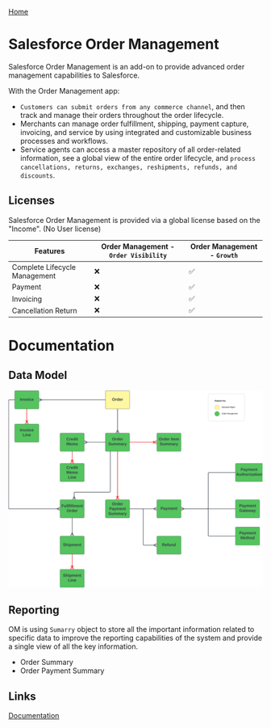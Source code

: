 [Home](../../README.md)
# Salesforce Order Management
Salesforce Order Management is an add-on to provide advanced order management capabilities to Salesforce. 

With the Order Management app:

- `Customers can submit orders from any commerce channel`, and then track and manage their orders throughout the order lifecycle.
- Merchants can manage order fulfillment, shipping, payment capture, invoicing, and service by using integrated and customizable business processes and workflows.
- Service agents can access a master repository of all order-related information, see a global view of the entire order lifecycle, and `process cancellations, returns, exchanges, reshipments, refunds, and discounts`.

## Licenses
Salesforce Order Management is provided via a global license based on the "Income". (No User license)

|Features | Order Management - `Order Visibility` | Order Management - `Growth`
|--|--|--|
|Complete Lifecycle Management| ❌ |✅
|Payment| ❌ |✅
|Invoicing| ❌ |✅
|Cancellation Return| ❌ |✅

# Documentation

## Data Model
![Data Model](../../Images/CTA%20-%20Diagrams%20-%20Order%20Management.png)

## Reporting
OM is using `Sumarry` object to store all the important information related to specific data to improve the reporting capabilities of the system and provide a single view of all the key information.
- Order Summary
- Order Payment Summary



## Links

[Documentation](https://help.salesforce.com/s/articleView?id=sf.om_order_management.htm&type=5)